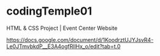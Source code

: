# codingTemple01
HTML &amp; CSS Project | Event Center Website

https://docs.google.com/document/d/1KoodrztUJYJsvR4-Le0JTmvbkdP__E3A4ogfRllHx_o/edit?tab=t.0

